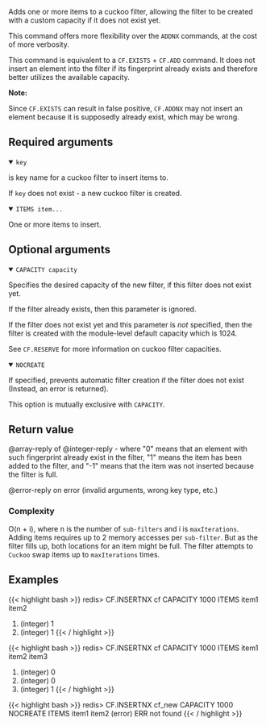 Adds one or more items to a cuckoo filter, allowing the filter to be created with a custom capacity if it does not exist yet.

This command offers more flexibility over the `ADDNX` commands, at the cost of more verbosity.

This command is equivalent to a `CF.EXISTS` + `CF.ADD` command. It does not insert an element into the filter if its fingerprint already exists and therefore better utilizes the available capacity. 

<note><b>Note:</b>

Since `CF.EXISTS` can result in false positive, `CF.ADDNX` may not insert an element because it is supposedly already exist, which may be wrong.
    
</note>

## Required arguments

<details open><summary><code>key</code></summary>

is key name for a cuckoo filter to insert items to.

If `key` does not exist - a new cuckoo filter is created.
</details>

<details open><summary><code>ITEMS item...</code></summary>

One or more items to insert.
</details>

## Optional arguments

<details open><summary><code>CAPACITY capacity</code></summary>
    
Specifies the desired capacity of the new filter, if this filter does not exist yet.
    
If the filter already exists, then this parameter is ignored.
    
If the filter does not exist yet and this parameter is *not* specified, then the filter is created with the module-level default capacity which is 1024.

See `CF.RESERVE` for more information on cuckoo filter capacities.
</details>
    
<details open><summary><code>NOCREATE</code></summary>
  
If specified, prevents automatic filter creation if the filter does not exist (Instead, an error is returned).
    
This option is mutually exclusive with `CAPACITY`.
</details>

## Return value

@array-reply of @integer-reply - where "0" means that an element with such fingerprint already exist in the filter, "1" means the item has been added to the filter, and "-1" means that the item was not inserted because the filter is full.

@error-reply on error (invalid arguments, wrong key type, etc.)

### Complexity

O(n + i), where n is the number of `sub-filters` and i is `maxIterations`.
Adding items requires up to 2 memory accesses per `sub-filter`.
But as the filter fills up, both locations for an item might be full. The filter attempts to `Cuckoo` swap items up to `maxIterations` times.

## Examples

{{< highlight bash >}}
redis> CF.INSERTNX cf CAPACITY 1000 ITEMS item1 item2 
1) (integer) 1
2) (integer) 1
{{< / highlight >}}

{{< highlight bash >}}
redis> CF.INSERTNX cf CAPACITY 1000 ITEMS item1 item2 item3
1) (integer) 0
2) (integer) 0
3) (integer) 1
{{< / highlight >}}

{{< highlight bash >}}
redis> CF.INSERTNX cf_new CAPACITY 1000 NOCREATE ITEMS item1 item2 
(error) ERR not found
{{< / highlight >}}
